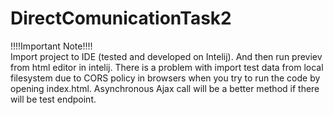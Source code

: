 # DirectComunicationTask2
!!!!Important Note!!!!</br>
Import project to IDE (tested and developed on Intelij). And then run previev from html editor in intelij.
There is a problem with import test data from local filesystem due to CORS policy in browsers when you try to run the code by
opening index.html. Asynchronous Ajax call will be a better method if there will be test endpoint.
